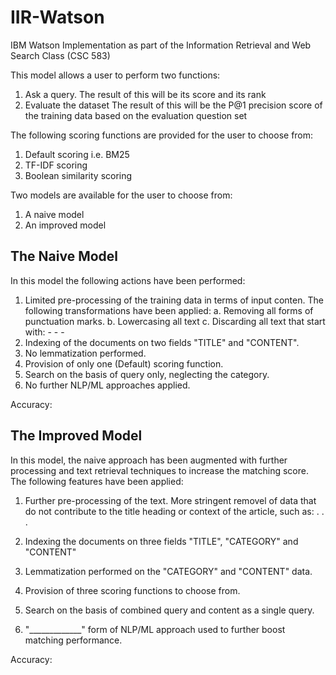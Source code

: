 # IIR-Watson
IBM Watson Implementation as part of the Information Retrieval and Web Search Class (CSC 583)

This model allows a user to perform two functions:

1. Ask a query. 
	The result of this will be its score and its rank
2. Evaluate the dataset
	The result of this will be the P@1 precision score of the training data based on the evaluation question set

The following scoring functions are provided for the user to choose from:

1. Default scoring i.e. BM25
2. TF-IDF scoring
3. Boolean similarity scoring

Two models are available for the user to choose from:

1. A naive model
2. An improved model

## The Naive Model

In this model the following actions have been performed:

1. Limited pre-processing of the training data in terms of input conten. The following transformations have been applied:
	a. Removing all forms of punctuation marks.
	b. Lowercasing all text
	c. Discarding all text that start with:
		-
		-
		-
2. Indexing of the documents on two fields "TITLE" and "CONTENT".
3. No lemmatization performed.
4. Provision of only one (Default) scoring function.
5. Search on the basis of query only, neglecting the category.
6. No further NLP/ML approaches applied.

Accuracy: 

## The Improved Model

In this model, the naive approach has been augmented with further processing and text retrieval techniques to increase the matching score. The following features have been applied:

1. Further pre-processing of the text. More stringent removel of data that do not contribute to the title heading or context of the article, such as:
	.
	.
	.

2. Indexing the documents on three fields "TITLE", "CATEGORY" and "CONTENT"
3. Lemmatization performed on the "CATEGORY" and "CONTENT" data.
4. Provision of three scoring functions to choose from.
5. Search on the basis of combined query and content as a single query.
6. "_____________" form of NLP/ML approach used to further boost matching performance.

Accuracy:

